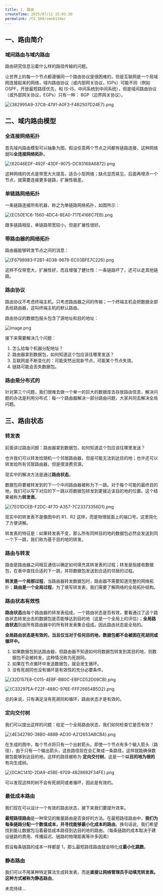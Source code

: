 ```yaml
---
title: 2. 路由
createTime: 2025/07/11 15:03:30
permalink: /CS_168/smeb13de/
---
```

## 一、路由简介

### 域间路由与域内路由

路由研究信息沿着什么样的路径传输的问题。

让世界上的每一个节点都遵循同一个路由协议是很困难的，但是互联网是一个局域网连接起来的网络，域内路由协议（或内部网关协议，IGPs）可能不同（例如OSPF，开放最短路径优先，和 IS-IS，中间系统到中间系统），但是域间路由协议（或外部网关协议，EGPs）只有一种： BGP（边界网关协议）。

![{382995A9-37C8-4791-A0F3-F4B2507D24E7}.png](https://raw.githubusercontent.com/MrSibe/obsidian_images/main/%7B382995A9-37C8-4791-A0F3-F4B2507D24E7%7D.png)

## 二、域内路由模型

### 全连接网络拓扑

首先域内路由模型可以抽象为图，假设任意两个节点之间都有链路连接，这种网络就叫**全连接网络拓扑**。

![{62046EDF-492F-43DF-9075-DC93168A6872}.png](https://raw.githubusercontent.com/MrSibe/obsidian_images/main/%7B62046EDF-492F-43DF-9075-DC93168A6872%7D.png)

这种网络的优点是带宽大大提高，适合小型网络；缺点显而易见，后面再增添一个节点，就需要连接更多链路，扩展性极差。

### 单链路网络拓扑

一条链路连接所有机器，称之为单链路网络拓扑，如图所示：

![{EC50E1C6-1560-4DC4-8EA0-717E4166C7EB}.png](https://raw.githubusercontent.com/MrSibe/obsidian_images/main/%7BEC50E1C6-1560-4DC4-8EA0-717E4166C7EB%7D.png)

跟多链路相反，单链路带宽较小，但是扩展性很好。

### 带路由器的网络拓扑

路由器能够转发节点之间的消息：


![{F6798983-F2B1-4D38-9678-EC03BFE7C226}.png](https://raw.githubusercontent.com/MrSibe/obsidian_images/main/%7BF6798983-F2B1-4D38-9678-EC03BFE7C226%7D.png)

这样不仅带宽大，扩展性好，而且增强了健壮性：一条链路坏了，还可以走其他链路。

### 路由协议

路由协议不考虑终端主机，只考虑路由器之间的传输；一个终端主机会把数据全部丢给路由器，这叫终端主机的默认路由。

路由协议的数据包报头包含了源地址和目的地址：

![image.png](https://raw.githubusercontent.com/MrSibe/obsidian_images/main/20250711115906.png)

接下来需要解决几个问题：

1. 怎么给每个机器分配地址？
2. 路由器拿到数据包，如何知道这个包应该往哪里发送？
3. 互联网是不断变化的：可能突然出现新节点，可能某个节点失效。
4. 链路可能会丢失数据包。

### 路由是分布式的

针对第三个问题，我们很难去做一个单一的巨大的数据库去存放路由信息，解决问题的办法是利用分布式：每一个路由器解决一部分路由问题，大家共同去解决全局问题。

## 三、路由状态

### 转发表

前面讲过路由问题：路由器拿到数据包，如何知道这个包应该往哪里发送？

也许我们可以转发给随机一个邻居路由器，但是可能无法到达目的地；也许还可以转发给所有邻居路由器，但是很浪费资源。

现实中的解决方法是通过**路由状态**。

数据包将要被转发到的下一个中间路由器被称为下一跳。对于每个可能的最终目的地，我们可以写下对应的下一跳以将数据包转发到更接近该目的地的位置。这个结果被称为**转发表**。

![{7E01DCEB-F2DC-4F70-A357-7C23373356D1}.png](https://raw.githubusercontent.com/MrSibe/obsidian_images/main/%7B7E01DCEB-F2DC-4F70-A357-7C23373356D1%7D.png)

现实中的转发表不是像图中的 R1、R2 这样，而是物理层面上的端口号。这里简化了方便讲解。

转发表的特征是：如果转发表不变，那么所有同样目的地的数据包必然会发送到同一个下一跳，我们称为基于目的地的转发。

### 路由与转发

路由是路由器之间相互通信以确定如何填充其转发表的过程；转发是指接收数据包，在表中查找合适的下一跳，并将数据包发送到合适的邻居的过程。

**转发是一个局部过程**，当路由器转发数据包时，路由器不需要知道完整的网络拓扑；**路由是一个全局过程**，为了填写转发表，我们需要了解网络的全局拓扑结构。

### 路由状态有效性

**路由状态**由每个路由器的转发表组成，一个路由状态是否有效，要看通过了这个路由状态转发出去的数据包是否能够达到目的地（这是一个全局上的评估）；**全局路由状态**则由所有路由器中的所有转发表集合组成。因此路由状态是全局的。

**全局路由状态是有效的，当且仅当对于任何目的地，数据包都不会被困在死胡同或循环中。**

1. 如果数据包到达路由器，但路由器不知道如何将数据包转发到其目的地，则数据包不会被转发，这种情况称为死胡同。
2. 如果在节点循环中发送数据包，就会发生循环。
3. 没有死胡同也没有循环是有效性的充分必要条件。

![{32D157E8-C015-4EBF-BB0C-EBFCD52D09CB}.png](https://raw.githubusercontent.com/MrSibe/obsidian_images/main/%7B32D157E8-C015-4EBF-BB0C-EBFCD52D09CB%7D.png)

![{C33297EA-F22F-488C-976E-FFF26654B5D2}.png](https://raw.githubusercontent.com/MrSibe/obsidian_images/main/%7BC33297EA-F22F-488C-976E-FFF26654B5D2%7D.png)


总的来说，只有满足没有死胡同和循环，路由状态才是有效的。

### 定向交付树

我们可以提出这样的问题：给定一个全局路由状态，我们如何检查它是否有效？

![{4E342780-38B0-488B-AD30-A212653ABCB4}.png](https://raw.githubusercontent.com/MrSibe/obsidian_images/main/%7B4E342780-38B0-488B-AD30-A212653ABCB4%7D.png)

在生成的图中，每个节点将只有一个出射箭头。即使一个节点有多个输入箭头（路径），由于只有一个输出箭头，这些路径现在会汇聚成一条路径，这样就能确保数据包能够到达目的地。这样的路径被称为
**定向交付树**。这是一个**以目的地为根的**有向生成树。

![{0CAC141D-2DA9-45BE-9709-4B28692F34FE}.png](https://raw.githubusercontent.com/MrSibe/obsidian_images/main/%7B0CAC141D-2DA9-45BE-9709-4B28692F34FE%7D.png)

可以发现这样的树不会有死胡同或者循环，因此是有效的。

### 最低成本路由

我们现在可以设计一个有效的路由状态，接下来我们要提升效率。

**最短路径路由**是一种常见的衡量路由是否良好的方法。在最短路径路由中，**我们为每条链路分配一个数值成本，并寻找能够最小化成本的路由**。换句话说，我们希望找到能让数据包沿着最低成本路径到达目的地的路由。（每条链路的成本取决于建设链路的费用、传播延迟、链路的物理距离等许多因素）

假设每条链路的成本一样都是 1，那么最短路径路由就会特化成**最小化跳数**。

### 静态路由

我们可以不用某种特定算法生成转发表，而是**直接让网络管理员手动填充转发表。这种方式被称为静态路由**。

未完待续...
